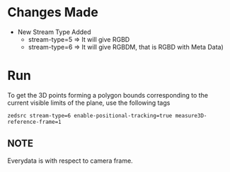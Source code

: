 # Changes Made
- New Stream Type Added
  - stream-type=5 => It will give RGBD
  - stream-type=6 => It will give RGBDM, that is RGBD with Meta Data)

# Run
To get the 3D points forming a polygon bounds corresponding to the current visible limits of the plane, use the following tags
```
zedsrc stream-type=6 enable-positional-tracking=true measure3D-reference-frame=1
```
## NOTE
Everydata is with respect to camera frame.
